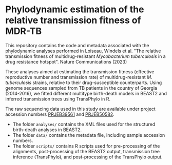 # Phylodynamic estimation of the relative transmission fitness of MDR-TB
This repository contains the code and metadata associated with the phylodynamic analyses performed in
Loiseau, Windels et al. "The relative transmission fitness of multidrug-resistant *Mycobacterium tuberculosis* in a drug resistance hotspot". Nature Communications (2023)

These analyses aimed at estimating the transmission fitness (effective reproductive number and transmission rate) of multidrug-resistant *M. tuberculosis* strains, relative to their drug-susceptible counterparts. Using genome sequences sampled from TB patients in the country of Georgia (2014-2016), we fitted different multitype birth-death models in BEAST2 and inferred transmission trees using TransPhylo in R.

The raw sequencing data used in this study are available under project accession numbers [PRJEB39561](https://www.ebi.ac.uk/ena/browser/view/PRJEB39561) and [PRJEB50582](https://www.ebi.ac.uk/ena/browser/view/PRJEB50582).

- The folder `analyses/` contains the XML files used for the structured birth-death analyses in BEAST2.
- The folder `data/` contains the metadata file, including sample accession numbers.
- The folder `scripts/` contains R scripts used for pre-processing of the alignments, post-processing of the BEAST2 output, transmission tree inference (TransPhylo), and post-processing of the TransPhylo output.


